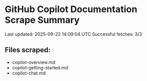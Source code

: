 # GitHub Copilot Documentation Scrape Summary

Last updated: 2025-09-22 14:09:04 UTC
Successful fetches: 3/3

## Files scraped:
- copilot-overview.md
- copilot-getting-started.md
- copilot-chat.md
